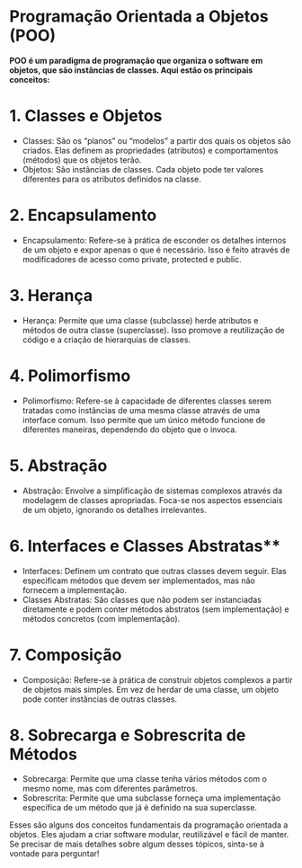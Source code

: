 # Programação Orientada a Objetos (POO)
**POO é um paradigma de programação que organiza o software em objetos, que são instâncias de classes. Aqui estão os principais conceitos:**

# 1. Classes e Objetos
- Classes: São os “planos” ou “modelos” a partir dos quais os objetos são criados. Elas definem as propriedades (atributos) e comportamentos (métodos) que os objetos terão.
- Objetos: São instâncias de classes. Cada objeto pode ter valores diferentes para os atributos definidos na classe.
  
# 2. Encapsulamento
- Encapsulamento: Refere-se à prática de esconder os detalhes internos de um objeto e expor apenas o que é necessário. Isso é feito através de modificadores de acesso como private, protected e public.
  
# 3. Herança
- Herança: Permite que uma classe (subclasse) herde atributos e métodos de outra classe (superclasse). Isso promove a reutilização de código e a criação de hierarquias de classes.
  
# 4. Polimorfismo
- Polimorfismo: Refere-se à capacidade de diferentes classes serem tratadas como instâncias de uma mesma classe através de uma interface comum. Isso permite que um único método funcione de diferentes maneiras, dependendo do objeto que o invoca.
  
# 5. Abstração
- Abstração: Envolve a simplificação de sistemas complexos através da modelagem de classes apropriadas. Foca-se nos aspectos essenciais de um objeto, ignorando os detalhes irrelevantes.
  
# 6. Interfaces e Classes Abstratas**
- Interfaces: Definem um contrato que outras classes devem seguir. Elas especificam métodos que devem ser implementados, mas não fornecem a implementação.
- Classes Abstratas: São classes que não podem ser instanciadas diretamente e podem conter métodos abstratos (sem implementação) e métodos concretos (com implementação).
  
# 7. Composição
- Composição: Refere-se à prática de construir objetos complexos a partir de objetos mais simples. Em vez de herdar de uma classe, um objeto pode conter instâncias de outras classes.
  
# 8. Sobrecarga e Sobrescrita de Métodos
- Sobrecarga: Permite que uma classe tenha vários métodos com o mesmo nome, mas com diferentes parâmetros.
- Sobrescrita: Permite que uma subclasse forneça uma implementação específica de um método que já é definido na sua superclasse.

  
Esses são alguns dos conceitos fundamentais da programação orientada a objetos. Eles ajudam a criar software modular, reutilizável e fácil de manter. Se precisar de mais detalhes sobre algum desses tópicos, sinta-se à vontade para perguntar!
